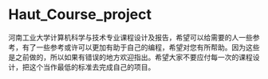 # Haut_Course_project
 河南工业大学计算机科学与技术专业课程设计及报告，希望可以给需要的人一些参考，有了一些参考或许可以更加有助于自己的编程，希望对您有所帮助。因为这些是之前做的，所以如果有错误的地方欢迎指出。希望大家不要应付每一次的课程设计，把这个当作最低的标准去完成自己的项目。

